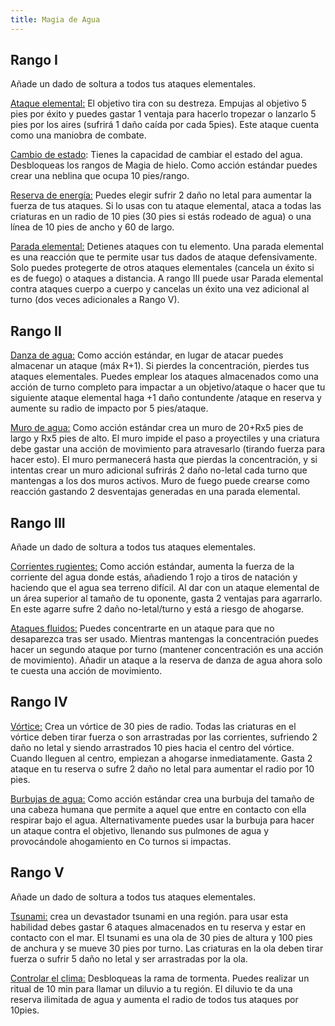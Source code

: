 ```yaml
---
title: Magia de Agua
---
```


## Rango I 

Añade un dado de soltura a todos tus ataques elementales.

<u>Ataque elemental:</u> El objetivo tira con su destreza. Empujas al objetivo 5 pies por éxito y puedes gastar 1 ventaja para hacerlo tropezar o lanzarlo 5 pies por los aires (sufrirá 1 daño caída por cada 5pies). Este ataque cuenta como una maniobra de combate.

<u>Cambio de estado</u>: Tienes la capacidad de cambiar el estado del agua. Desbloqueas los rangos de Magia de hielo. Como acción estándar puedes crear una neblina que ocupa 10 pies/rango.

<u>Reserva de energía:</u> Puedes elegir sufrir 2 daño no letal para aumentar la fuerza de tus ataques.  Si lo usas con tu ataque elemental, ataca a todas las criaturas en un radio de 10 pies (30 pies si estás rodeado de agua) o una línea de 10 pies de ancho y 60 de largo.

<u>Parada elemental:</u> Detienes ataques con tu elemento. Una parada elemental es una reacción que te permite usar tus dados de ataque defensivamente. Solo puedes protegerte de otros ataques elementales (cancela un éxito si es de fuego) o ataques a distancia. A rango III puede usar Parada elemental contra ataques cuerpo a cuerpo y cancelas un éxito una vez adicional al turno (dos veces adicionales a Rango V).

## Rango II

<u>Danza de agua:</u> Como acción estándar, en lugar de atacar puedes almacenar un ataque (máx R+1). Si pierdes la concentración, pierdes tus ataques elementales. Puedes emplear los ataques almacenados como una acción de turno completo para impactar a un objetivo/ataque o hacer que tu siguiente ataque elemental haga +1 daño contundente /ataque en reserva y aumente su radio de impacto por 5 pies/ataque.

<u>Muro de agua:</u> Como acción estándar crea un muro de 20+Rx5 pies de largo y Rx5 pies de alto. El muro impide el paso a proyectiles y una criatura debe gastar una acción de movimiento para atravesarlo (tirando fuerza para hacer esto). El muro permanecerá hasta que pierdas la concentración, y si intentas crear un muro adicional sufrirás 2 daño no-letal cada turno que mantengas a los dos muros activos. Muro de fuego puede crearse como reacción gastando 2 desventajas generadas en una parada elemental.

## Rango III

Añade un dado de soltura a todos tus ataques elementales.

<u>Corrientes rugientes:</u> Como acción estándar, aumenta la fuerza de la corriente del agua donde estás, añadiendo 1 rojo a tiros de natación y haciendo que el agua sea terreno difícil. Al dar con un ataque elemental de un área superior al tamaño de tu oponente, gasta 2 ventajas para agarrarlo. En este agarre sufre 2 daño no-letal/turno y está a riesgo de ahogarse.

<u>Ataques fluidos:</u> Puedes concentrarte en un ataque para que no desaparezca tras ser usado. Mientras mantengas la concentración puedes hacer un segundo ataque por turno (mantener concentración es una acción de movimiento). Añadir un ataque a la reserva de danza de agua ahora solo te cuesta una acción de movimiento. 

## Rango IV

<u>Vórtice:</u> Crea un vórtice de 30 pies de radio. Todas las criaturas en el vórtice deben tirar fuerza o son arrastradas por las corrientes, sufriendo 2 daño no letal y siendo arrastrados 10 pies hacia el centro del vórtice. Cuando lleguen al centro, empiezan a ahogarse inmediatamente. Gasta 2 ataque en tu reserva o sufre 2 daño no letal para aumentar el radio por 10 pies.

<u>Burbujas de agua:</u> Como acción estándar crea una burbuja del tamaño de una cabeza humana que permite a aquel que entre en contacto con ella respirar bajo el agua. Alternativamente puedes usar la burbuja para hacer un ataque contra el objetivo, llenando sus pulmones de agua y provocándole ahogamiento en Co turnos si impactas.

## Rango V

Añade un dado de soltura a todos tus ataques elementales.

<u>Tsunami:</u> crea un devastador tsunami en una región. para usar esta habilidad debes gastar 6 ataques almacenados en tu reserva y estar en contacto con el mar. El tsunami es una ola de 30 pies de altura y 100 pies de anchura y se mueve 30 pies por turno. Las criaturas en la ola deben tirar fuerza o sufrir 5 daño no letal y ser arrastradas por la ola.

<u>Controlar el clima:</u> Desbloqueas la rama de tormenta. Puedes realizar un ritual de 10 min para llamar un diluvio a tu región. El diluvio te da una reserva ilimitada de agua y aumenta el radio de todos tus ataques por 10pies.

